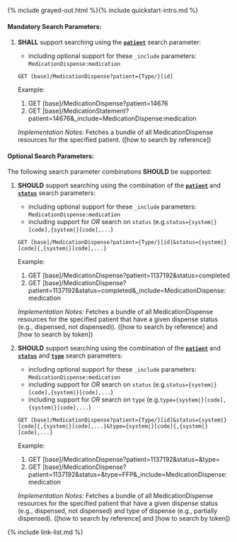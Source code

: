 {% include grayed-out.html %}{% include quickstart-intro.md %}

#### Mandatory Search Parameters:

1. **SHALL** support searching using the **[`patient`](SearchParameter-us-core-medicationdispense-patient.html)** search parameter:

    - including optional support for these `_include` parameters: `MedicationDispense:medication`

    `GET [base]/MedicationDispense?patient={Type/}[id]`

    Example:
    
      1. GET [base]/MedicationDispense?patient=14676
      1. GET [base]/MedicationStatement?patient=14676&amp;_include=MedicationDispense:medication

    *Implementation Notes:* Fetches a bundle of all MedicationDispense resources for the specified patient. ([how to search by reference])


#### Optional Search Parameters:

The following search parameter combinations **SHOULD** be supported:

1. **SHOULD** support searching using the combination of the **[`patient`](SearchParameter-us-core-medicationdispense-patient.html)** and **[`status`](SearchParameter-us-core-medicationdispense-status.html)** search parameters:
    - including optional support for these `_include` parameters: `MedicationDispense:medication`
    - including support for *OR* search on `status` (e.g.`status={system|}[code],{system|}[code],...`)

    `GET [base]/MedicationDispense?patient={Type/}[id]&status={system|}[code]{,{system|}[code],...}`

    Example:
    
      1. GET [base]/MedicationDispense?patient=1137192&amp;status=completed
      1. GET [base]/MedicationDispense?patient=1137192&amp;status=completed&amp;_include=MedicationDispense:medication

    *Implementation Notes:* Fetches a bundle of all MedicationDispense resources for the specified patient that have a given dispense status (e.g., dispensed, not dispensed)). ([how to search by reference] and [how to search by token])

1. **SHOULD** support searching using the combination of the **[`patient`](SearchParameter-us-core-medicationdispense-patient.html)** and **[`status`](SearchParameter-us-core-medicationdispense-status.html)** and **[`type`](SearchParameter-us-core-medicationdispense-type.html)** search parameters:
    - including optional support for these `_include` parameters: `MedicationDispense:medication`
    - including support for *OR* search on `status` (e.g.`status={system|}[code],{system|}[code],...`)
    - including support for *OR* search on `type` (e.g.`type={system|}[code],{system|}[code],...`)

    `GET [base]/MedicationDispense?patient={Type/}[id]&status={system|}[code]{,{system|}[code],...}&type={system|}[code]{,{system|}[code],...}`

    Example:
    
      1. GET [base]/MedicationDispense?patient=1137192&amp;status=&amp;type=
      1. GET [base]/MedicationDispense?patient=1137192&amp;status=&amp;type=FFP&amp;_include=MedicationDispense:medication

    *Implementation Notes:* Fetches a bundle of all MedicationDispense resources for the specified patient that have a given dispense status (e.g., dispensed, not dispensed) and type of dispense (e.g., partially dispensed). ([how to search by reference] and [how to search by token])



{% include link-list.md %}
</div><!-- grayed-out -->